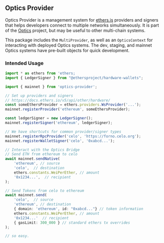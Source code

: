 ## Optics Provider

Optics Provider is a management system for
[ethers.js](https://docs.ethers.io/v5/) providers and signers that helps
developers connect to multiple networks simultaneously. It is part
of the [Optics](https://github.com/celo-org/optics-monorepo) project, but may
be useful to other multi-chain systems.

This package includes the `MultiProvider`, as well as an `OpticsContext` for
interacting with deployed Optics systems. The dev, staging, and mainnet Optics
systems have pre-built objects for quick development.

### Intended Usage

```ts
import * as ethers from 'ethers;
import { LedgerSigner } from "@ethersproject/hardware-wallets";

import { mainnet } from 'optics-provider';

// Set up providers and signers
// https://docs.ethers.io/v5/api/other/hardware/
const someEthersProvider = ethers.providers.WsProvider('...');
mainnet.registerProvider('ethereum', someEthersProvider);

const ledgerSigner = new LedgerSigner();
mainnet.registerSigner('ethereum', ledgerSigner);

// We have shortcuts for common provider/signer types
mainnet.registerRpcProvider('celo', 'https://forno.celo.org');
mainnet.registerWalletSigner('celo', '0xabcd...');

// Interact with the Optics Bridge
// Send ETH from ethereum to celo
await mainnet.sendNative(
    'ethereum', // source
    'celo',  // destination
    ethers.constants.WeiPerEther, // amount
    '0x1234...',  // recipient
);

// Send Tokens from celo to ethereum
await mainnet.send(
    'celo',  // source
    'ethereum', // destination
    { domain: 'ethereum', id: "0xabcd..."} // token information
    ethers.constants.WeiPerEther, // amount
    '0x1234...'  // recipient
    { gasLimit: 300_000 } // standard ethers tx overrides
);

// so easy.
```
